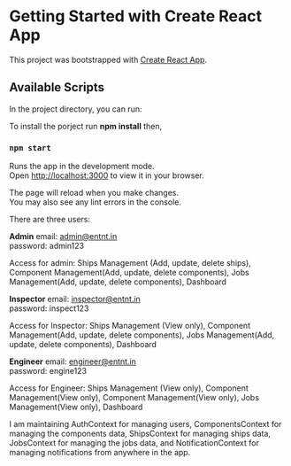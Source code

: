 # Getting Started with Create React App

This project was bootstrapped with [Create React App](https://github.com/facebook/create-react-app).

## Available Scripts

In the project directory, you can run:

To install the porject run **npm install** then,

### `npm start`

Runs the app in the development mode.\
Open [http://localhost:3000](http://localhost:3000) to view it in your browser.

The page will reload when you make changes.\
You may also see any lint errors in the console.

There are three users:

**Admin**
email: admin@entnt.in \
password: admin123

Access for admin: Ships Management (Add, update, delete ships), Component Management(Add, update, delete components), Jobs Management(Add, update, delete components), Dashboard

**Inspector**
email: inspector@entnt.in \
password: inspect123

Access for Inspector: Ships Management (View only), Component Management(Add, update, delete components), Jobs Management(Add, update, delete components), Dashboard

**Engineer**
email: engineer@entnt.in \
password: engine123

Access for Engineer: Ships Management (View only), Component Management(View only), Component Management(View only), Jobs Management(View only), Dashboard

I am maintaining AuthContext for managing users, ComponentsContext for managing the components data, ShipsContext for managing ships data, JobsContext for managing the jobs data, and NotificationContext for managing notifications from anywhere in the app.
